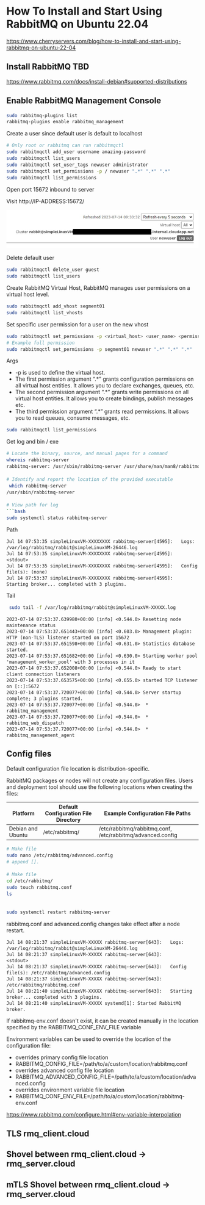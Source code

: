 # How To Install and Start Using RabbitMQ on Ubuntu 22.04

https://www.cherryservers.com/blog/how-to-install-and-start-using-rabbitmq-on-ubuntu-22-04

## Install RabbitMQ TBD

https://www.rabbitmq.com/docs/install-debian#supported-distributions


## Enable RabbitMQ Management Console

```bash
sudo rabbitmq-plugins list
rabbitmq-plugins enable rabbitmq_management
```

Create a user since default user is default to localhost

```bash
# Only root or rabbitmq can run rabbitmqctl
sudo rabbitmqctl add_user username amazing-password
sudo rabbitmqctl list_users
sudo rabbitmqctl set_user_tags newuser administrator
sudo rabbitmqctl set_permissions -p / newuser ".*" ".*" ".*"
sudo rabbitmqctl list_permissions

```

Open port 15672 inbound to server

Visit http://IP-ADDRESS:15672/

![RabbitMQ management](https://github.com/spawnmarvel/azure-automation/blob/main/images/rabbitmqmanagement.jpg)

Delete default user
```bash
sudo rabbitmqctl delete_user guest
sudo rabbitmqctl list_users
```


Create RabbitMQ Virtual Host, RabbitMQ manages user permissions on a virtual host level.

```bash
sudo rabbitmqctl add_vhost segment01
sudo rabbitmqctl list_vhosts
```

Set specific user permission for a user on the new vhost
```bash
sudo rabbitmqctl set_permissions -p <virtual_host> <user_name> <permissions>
# Example full permission
sudo rabbitmqctl set_permissions -p segment01 newuser ".*" ".*" ".*"
```
Args
* -p is used to define the virtual host.
* The first permission argument “.*” grants configuration permissions on all virtual host entities. It allows you to declare exchanges, queues, etc.
* The second permission argument “.*” grants write permissions on all virtual host entities. It allows you to create bindings, publish messages etc.
* The third permission argument “.*” grants read permissions. It allows you to read queues, consume messages, etc.

```bash
sudo rabbitmqctl list_permissions
```

Get log and bin / exe
```bash
# Locate the binary, source, and manual pages for a command
whereis rabbitmq-server
rabbitmq-server: /usr/sbin/rabbitmq-server /usr/share/man/man8/rabbitmq-server.8.gz

# Identify and report the location of the provided executable
 which rabbitmq-server
/usr/sbin/rabbitmq-server

# View path for log
```bash
sudo systemctl status rabbitmq-server

```
Path
```log
Jul 14 07:53:35 simpleLinuxVM-XXXXXXXX rabbitmq-server[4595]:   Logs: /var/log/rabbitmq/rabbit@simpleLinuxVM-26446.log
Jul 14 07:53:35 simpleLinuxVM-XXXXXXXX rabbitmq-server[4595]:         <stdout>
Jul 14 07:53:35 simpleLinuxVM-XXXXXXXX rabbitmq-server[4595]:   Config file(s): (none)
Jul 14 07:53:37 simpleLinuxVM-XXXXXXXX rabbitmq-server[4595]:   Starting broker... completed with 3 plugins.
```

Tail

```bash
 sudo tail -f /var/log/rabbitmq/rabbit@simpleLinuxVM-XXXXX.log
```

```log
2023-07-14 07:53:37.639980+00:00 [info] <0.544.0> Resetting node maintenance status
2023-07-14 07:53:37.651443+00:00 [info] <0.603.0> Management plugin: HTTP (non-TLS) listener started on port 15672
2023-07-14 07:53:37.651598+00:00 [info] <0.631.0> Statistics database started.
2023-07-14 07:53:37.651682+00:00 [info] <0.630.0> Starting worker pool 'management_worker_pool' with 3 processes in it
2023-07-14 07:53:37.652008+00:00 [info] <0.544.0> Ready to start client connection listeners
2023-07-14 07:53:37.653575+00:00 [info] <0.655.0> started TCP listener on [::]:5672
2023-07-14 07:53:37.720077+00:00 [info] <0.544.0> Server startup complete; 3 plugins started.
2023-07-14 07:53:37.720077+00:00 [info] <0.544.0>  * rabbitmq_management
2023-07-14 07:53:37.720077+00:00 [info] <0.544.0>  * rabbitmq_web_dispatch
2023-07-14 07:53:37.720077+00:00 [info] <0.544.0>  * rabbitmq_management_agent
```

## Config files

Default configuration file location is distribution-specific. 

RabbitMQ packages or nodes will not create any configuration files. Users and deployment tool should use the following locations when creating the files:

|Platform | Default Configuration File Directory | Example Configuration File Paths
| ------- | ------------------------------------ | --------------------------------
|Debian and Ubuntu |  /etc/rabbitmq/ | /etc/rabbitmq/rabbitmq.conf, /etc/rabbitmq/advanced.config

```bash
# Make file
sudo nano /etc/rabbitmq/advanced.config
# append [].

# Make file
cd /etc/rabbitmq/
sudo touch rabbitmq.conf
ls
```

```bash

sudo systemctl restart rabbitmq-server
```

rabbitmq.conf and advanced.config changes take effect after a node restart.

```log
Jul 14 08:21:37 simpleLinuxVM-XXXXX rabbitmq-server[643]:   Logs: /var/log/rabbitmq/rabbit@simpleLinuxVM-26446.log
Jul 14 08:21:37 simpleLinuxVM-XXXXX rabbitmq-server[643]:         <stdout>
Jul 14 08:21:37 simpleLinuxVM-XXXXX rabbitmq-server[643]:   Config file(s): /etc/rabbitmq/advanced.config
Jul 14 08:21:37 simpleLinuxVM-XXXXX rabbitmq-server[643]:                   /etc/rabbitmq/rabbitmq.conf
Jul 14 08:21:40 simpleLinuxVM-XXXXX rabbitmq-server[643]:   Starting broker... completed with 3 plugins.
Jul 14 08:21:40 simpleLinuxVM-XXXXX systemd[1]: Started RabbitMQ broker.
```

If rabbitmq-env.conf doesn't exist, it can be created manually in the location specified by the RABBITMQ_CONF_ENV_FILE variable

Environment variables can be used to override the location of the configuration file:
* overrides primary config file location
* RABBITMQ_CONFIG_FILE=/path/to/a/custom/location/rabbitmq.conf
* overrides advanced config file location
* RABBITMQ_ADVANCED_CONFIG_FILE=/path/to/a/custom/location/advanced.config
* overrides environment variable file location
* RABBITMQ_CONF_ENV_FILE=/path/to/a/custom/location/rabbitmq-env.conf



https://www.rabbitmq.com/configure.html#env-variable-interpolation


## TLS rmq_client.cloud

## Shovel between rmq_client.cloud -> rmq_server.cloud

## mTLS Shovel between rmq_client.cloud -> rmq_server.cloud
